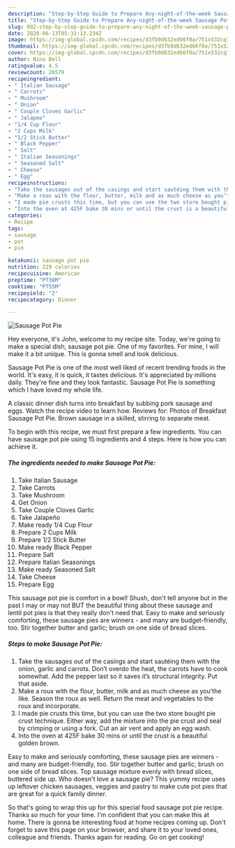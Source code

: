 ```yaml
---
description: "Step-by-Step Guide to Prepare Any-night-of-the-week Sausage Pot Pie"
title: "Step-by-Step Guide to Prepare Any-night-of-the-week Sausage Pot Pie"
slug: 992-step-by-step-guide-to-prepare-any-night-of-the-week-sausage-pot-pie
date: 2020-06-13T05:33:13.234Z
image: https://img-global.cpcdn.com/recipes/d3fb9d632ed66f0a/751x532cq70/sausage-pot-pie-recipe-main-photo.jpg
thumbnail: https://img-global.cpcdn.com/recipes/d3fb9d632ed66f0a/751x532cq70/sausage-pot-pie-recipe-main-photo.jpg
cover: https://img-global.cpcdn.com/recipes/d3fb9d632ed66f0a/751x532cq70/sausage-pot-pie-recipe-main-photo.jpg
author: Nina Bell
ratingvalue: 4.5
reviewcount: 26579
recipeingredient:
- " Italian Sausage"
- " Carrots"
- " Mushroom"
- " Onion"
- " Couple Cloves Garlic"
- " Jalapeo"
- "1/4 Cup Flour"
- "2 Cups Milk"
- "1/2 Stick Butter"
- " Black Pepper"
- " Salt"
- " Italian Seasonings"
- " Seasoned Salt"
- " Cheese"
- " Egg"
recipeinstructions:
- "Take the sausages out of the casings and start sautéing them with the onion, garlic and carrots. Don’t overdo the heat, the carrots have to cook somewhat. Add the pepper last so it saves it’s structural integrity. Put that aside."
- "Make a roux with the flour, butter, milk and as much cheese as you’the like. Season the roux as well. Return the meat and vegetables to the roux and incorporate."
- "I made pie crusts this time, but you can use the two store bought pie crust technique. Either way, add the mixture into the pie crust and seal by crimping or using a fork. Cut an air vent and apply an egg wash."
- "Into the oven at 425F bake 30 mins or until the crust is a beautiful golden brown."
categories:
- Recipe
tags:
- sausage
- pot
- pie

katakunci: sausage pot pie 
nutrition: 229 calories
recipecuisine: American
preptime: "PT38M"
cooktime: "PT55M"
recipeyield: "2"
recipecategory: Dinner

---
```



![Sausage Pot Pie](https://img-global.cpcdn.com/recipes/d3fb9d632ed66f0a/751x532cq70/sausage-pot-pie-recipe-main-photo.jpg)

Hey everyone, it's John, welcome to my recipe site. Today, we're going to make a special dish, sausage pot pie. One of my favorites. For mine, I will make it a bit unique. This is gonna smell and look delicious.

Sausage Pot Pie is one of the most well liked of recent trending foods in the world. It's easy, it is quick, it tastes delicious. It's appreciated by millions daily. They're fine and they look fantastic. Sausage Pot Pie is something which I have loved my whole life.

A classic dinner dish turns into breakfast by subbing pork sausage and eggs. Watch the recipe video to learn how. Reviews for: Photos of Breakfast Sausage Pot Pie. Brown sausage in a skilled, stirring to separate meat.


To begin with this recipe, we must first prepare a few ingredients. You can have sausage pot pie using 15 ingredients and 4 steps. Here is how you can achieve it.

<!--inarticleads1-->

##### The ingredients needed to make Sausage Pot Pie:

1. Take  Italian Sausage
1. Take  Carrots
1. Take  Mushroom
1. Get  Onion
1. Take  Couple Cloves Garlic
1. Take  Jalapeño
1. Make ready 1/4 Cup Flour
1. Prepare 2 Cups Milk
1. Prepare 1/2 Stick Butter
1. Make ready  Black Pepper
1. Prepare  Salt
1. Prepare  Italian Seasonings
1. Make ready  Seasoned Salt
1. Take  Cheese
1. Prepare  Egg


This sausage pot pie is comfort in a bowl! Shush, don&#39;t tell anyone but in the past I may or may not BUT the beautiful thing about these sausage and lentil pot pies is that they really don&#39;t need that. Easy to make and seriously comforting, these sausage pies are winners - and many are budget-friendly, too. Stir together butter and garlic; brush on one side of bread slices. 

<!--inarticleads2-->

##### Steps to make Sausage Pot Pie:

1. Take the sausages out of the casings and start sautéing them with the onion, garlic and carrots. Don’t overdo the heat, the carrots have to cook somewhat. Add the pepper last so it saves it’s structural integrity. Put that aside.
1. Make a roux with the flour, butter, milk and as much cheese as you’the like. Season the roux as well. Return the meat and vegetables to the roux and incorporate.
1. I made pie crusts this time, but you can use the two store bought pie crust technique. Either way, add the mixture into the pie crust and seal by crimping or using a fork. Cut an air vent and apply an egg wash.
1. Into the oven at 425F bake 30 mins or until the crust is a beautiful golden brown.


Easy to make and seriously comforting, these sausage pies are winners - and many are budget-friendly, too. Stir together butter and garlic; brush on one side of bread slices. Top sausage mixture evenly with bread slices, buttered side up. Who doesn&#39;t love a sausage pie? This yummy recipe uses up leftover chicken sausages, veggies and pastry to make cute pot pies that are great for a quick family dinner. 

So that's going to wrap this up for this special food sausage pot pie recipe. Thanks so much for your time. I'm confident that you can make this at home. There is gonna be interesting food at home recipes coming up. Don't forget to save this page on your browser, and share it to your loved ones, colleague and friends. Thanks again for reading. Go on get cooking!

